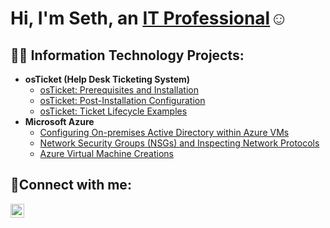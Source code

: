 <h1>Hi, I'm Seth, an <a href="https://www.linkedin.com/in/seth-defonso-ba3a02202/">IT Professional</a>☺</h1>

<h2>👨‍💻 Information Technology Projects:</h2>

- <b>osTicket (Help Desk Ticketing System)</b>
  - [osTicket: Prerequisites and Installation](https://github.com/sethdefonso/osticket-prereqs)
  - [osTicket: Post-Installation Configuration](https://github.com/sethdefonso/post-install-config)
  - [osTicket: Ticket Lifecycle Examples](https://github.com/sethdefonso/ticket-lifecycle)
- <b>Microsoft Azure</b>
  - [Configuring On-premises Active Directory within Azure VMs](https://github.com/sethdefonso/configure-ad)
  - [Network Security Groups (NSGs) and Inspecting Network Protocols](https://github.com/sethdefonso/azure-network-protocols)
  - [Azure Virtual Machine Creations](https://github.com/sethdefonso/azure-virtual-machine-creation)
<h2>🤳Connect with me:</h2>


[<img align="left" alt="Josh | LinkedIn" width="22px" src="https://cdn.jsdelivr.net/npm/simple-icons@v3/icons/linkedin.svg" />][linkedin]



[linkedin]: https://www.linkedin.com/in/seth-defonso-ba3a02202/
